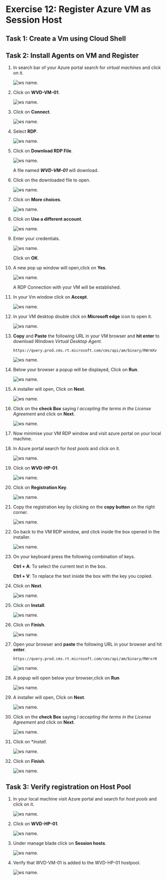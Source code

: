 # Exercise 12: Register Azure VM as Session Host


## Task 1: Create a Vm using Cloud Shell



## Task 2: Install Agents on VM and Register



1. In search bar of your Azure portal search for *virtual machines* and click on it.

   ![ws name.](media/01.png)
   
   
   
2. Click on **WVD-VM-01**.

   ![ws name.](media/02.png)
   
   
   
3. Click on **Connect**.

   ![ws name.](media/03.png)
   
   

4. Select **RDP**.

   ![ws name.](media/04.png)
   
   
5. Click on **Download RDP File**.

   ![ws name.](media/05.png)
   
   A file named ***WVD-VM-01*** will download.
   
   
   
6. Click on the downloaded file to open.

   ![ws name.](media/06.png)
   
   
7. Click on **More choices**.

   ![ws name.](media/06.1.png)
   
   
8. Click on **Use a different account**.

   ![ws name.](media/06.2.png)
   
   
9. Enter your credentials.

   ![ws name.](media/06.3.png)
   
   Click on **OK**.
   
   
   
10. A new pop up window will open,click on **Yes**.
 
    ![ws name.](media/09.png)
    
    A RDP Connection with your VM will be established.
    
    
 11. In your Vm window click on **Accept**.
 
     ![ws name.](media/09.png)
    
    
    
12. In your VM desktop double click on **Microsoft edge** icon to open it.
 
    ![ws name.](media/010.png)
   
   
    
13. **Copy** and **Paste** the following URL in your VM browser and **hit enter** to download *Windows Virtual Desktop Agent*.
 
        https://query.prod.cms.rt.microsoft.com/cms/api/am/binary/RWrmXv
 
    ![ws name.](media/011.png)
    
    
    
14. Below your browser a popup will be displayed, Click on **Run**.
 
     ![ws name.](media/012.png)



15. A installer will open, Click on **Next**.

    ![ws name.](media/13.png)
    
    
    
16. Click on the **check Box** saying *I accepting the terms in the License Agreement* and click on **Next**.

    ![ws name.](media/14.png)
    
    
    
17. Now minimise your VM RDP window and visit azure portal on your local machine.


18. In Azure portal search for *host pools* and click on it.

    ![ws name.](media/15.png)
    
    
    
19. Click on **WVD-HP-01**.
 
    ![ws name.](media/16.png)
     
     
     
20. Click on **Registration Key**.

    ![ws name.](media/17.png)
    
    
    
21. Copy the registration key by clicking on the **copy button** on the right corner.

    ![ws name.](media/18.png)
    
    
    
22. Go back to the VM RDP window, and click inside the box opened in the installer.

    ![ws name.](media/19.png)
     

23. On your keyboard press the following combination of keys.

    **Ctrl + A**: To select the current text in the box.
    
    **Ctrl + V**: To replace the text inside the box with the key you copied.
    
    
24. Click on **Next**.

    ![ws name.](media/20.png)
     
     
     
25. Click on **Install**.

    ![ws name.](media/21.png)
    
    
    
26. Click on **Finish**.

    ![ws name.](media/22.png)
    
    
    
27. Open your browser and **paste** the following URL in your browser and hit **enter**.


        https://query.prod.cms.rt.microsoft.com/cms/api/am/binary/RWrxrH
        

    ![ws name.](media/23.png)
    
    
 
 
28. A popup will open below your browser,click on **Run**

    ![ws name.](media/24.png)
    
    
    
29. A installer will open, Click on **Next**.

    ![ws name.](media/25.png)
    
    
    
30. Click on the **check Box** saying *I accepting the terms in the License Agreement* and click on **Next**.

    ![ws name.](media/26.png)
    
    
    
31. Click on **Install*.

    ![ws name.](media/27.png)
    
    
32. Click on **Finish**.

    ![ws name.](media/28.png)
    
  
  
## Task 3: Verify registration on Host Pool


01. In your local machine visit Azure portal and search for *host pools* and click on it.

    ![ws name.](media/29.png)



02. Click on **WVD-HP-01**.

    ![ws name.](media/30.png)
    
    
03. Under manage blade click on **Session hosts**.

    ![ws name.](media/31.png)
    
    
  
04. Verify that WVD-VM-01 is added to the WVD-HP-01 hostpool.

    ![ws name.](media/32.png) 

